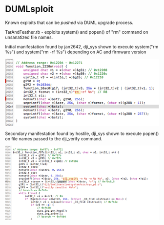 # DUMLsploit

Known exploits that can be *pushed* via DUML upgrade process. 

TarAndFeather.rb - exploits system() and popen() of "rm" command on unsanatized file names. 

Initial manifestation found by jan2642, dji_sys shown to execute system("rm %s") and system("rm -rf %s") depending on AC and firmware version

![jan2642 system exploit](https://github.com/MAVProxyUser/DUMLsploit/blob/master/TarAndFeatherSystem.png?raw=true)

Secondary manifestation found by hostile, dji_sys shown to execute popen() on file names passed to the dji_verify command. 

![hostile popen exploit](https://github.com/MAVProxyUser/DUMLsploit/blob/master/TarAndFeatherPopen.png?raw=true)
